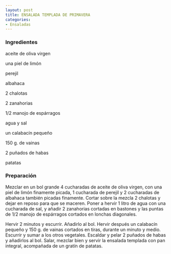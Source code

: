 ```yaml
---
layout: post
title: ENSALADA TEMPLADA DE PRIMAVERA
categories:
- Ensaladas
---
```

<h3>Ingredientes</h3>
aceite de oliva virgen

una piel de limón

perejil

albahaca

2 chalotas

2 zanahorias

1/2 manojo de espárragos

agua y sal

un calabacín pequeño

150 g. de vainas

2 puñados de habas

patatas

<h3>Preparación</h3>
Mezclar en un bol grande 4 cucharadas de aceite de oliva virgen, con una piel de limón finamente picada, 1 cucharada de perejil y 2 cucharadas de albahaca también picadas finamente. Cortar sobre la mezcla 2 chalotas y dejar en reposo para que se maceren. Poner a hervir 1 litro de agua con una cucharada de sal, y añadir 2 zanahorias cortadas en bastones y las puntas de 1/2 manojo de espárragos cortados en lonchas diagonales.

Hervir 2 minutos y escurrir. Añadirlo al bol. Hervir después un calabacín pequeño y 150 g. de vainas cortados en tiras, durante un minuto y medio. Escurrir y sumar a los otros vegetales. Escaldar y pelar 2 puñados de habas y añadirlos al bol. Salar, mezclar bien y servir la ensalada templada con pan integral, acompañada de un gratín de patatas.

